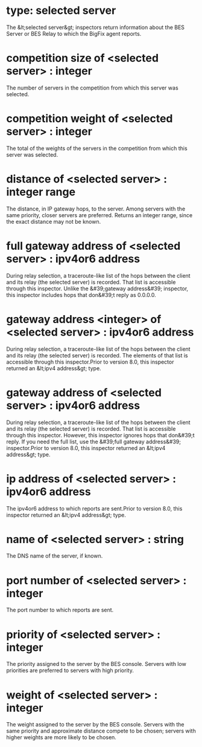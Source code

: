 # type: selected server

The &amp;lt;selected server&amp;gt; inspectors return information about the BES Server or BES Relay to which the BigFix agent reports.

# competition size of &lt;selected server&gt; : integer

The number of servers in the competition from which this server was selected.

# competition weight of &lt;selected server&gt; : integer

The total of the weights of the servers in the competition from which this server was selected.

# distance of &lt;selected server&gt; : integer range

The distance, in IP gateway hops, to the server. Among servers with the same priority, closer servers are preferred. Returns an integer range, since the exact distance may not be known.

# full gateway address of &lt;selected server&gt; : ipv4or6 address

During relay selection, a traceroute-like list of the hops between the client and its relay (the selected server) is recorded.  That list is accessible through this inspector. Unlike the &amp;#39;gateway address&amp;#39; inspector, this inspector includes hops that don&amp;#39;t reply as 0.0.0.0.

# gateway address &lt;integer&gt; of &lt;selected server&gt; : ipv4or6 address

During relay selection, a traceroute-like list of the hops between the client and its relay (the selected server) is recorded.  The elements of that list is accessible through this inspector.Prior to version 8.0, this inspector returned an &amp;lt;ipv4 address&amp;gt; type.

# gateway address of &lt;selected server&gt; : ipv4or6 address

During relay selection, a traceroute-like list of the hops between the client and its relay (the selected server) is recorded.  That list is accessible through this inspector. However, this inspector ignores hops that don&amp;#39;t reply. If you need the full list, use the &amp;#39;full gateway address&amp;#39; inspector.Prior to version 8.0, this inspector returned an &amp;lt;ipv4 address&amp;gt; type.

# ip address of &lt;selected server&gt; : ipv4or6 address

The ipv4or6 address to which reports are sent.Prior to version 8.0, this inspector returned an &amp;lt;ipv4 address&amp;gt; type.

# name of &lt;selected server&gt; : string

The DNS name of the server, if known.

# port number of &lt;selected server&gt; : integer

The port number to which reports are sent.

# priority of &lt;selected server&gt; : integer

The priority assigned to the server by the BES console. Servers with low priorities are preferred to servers with high priority.

# weight of &lt;selected server&gt; : integer

The weight assigned to the server by the BES console. Servers with the same priority and approximate distance compete to be chosen; servers with higher weights are more likely to be chosen.
